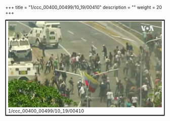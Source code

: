 +++
title = "1/ccc_00400_00499/10_19/00410"
description = ""
weight = 20
+++

<table style="border:2px solid black;max-width:800px;max-height:800px;" 
><tr><td>
<img class="center-fit-jpg"
src="/jpg_/aaa_20190430_NxaOmWaI8sI_00409.jpg">
1/ccc_00400_00499/10_19/00410
</img></td></tr></table>
